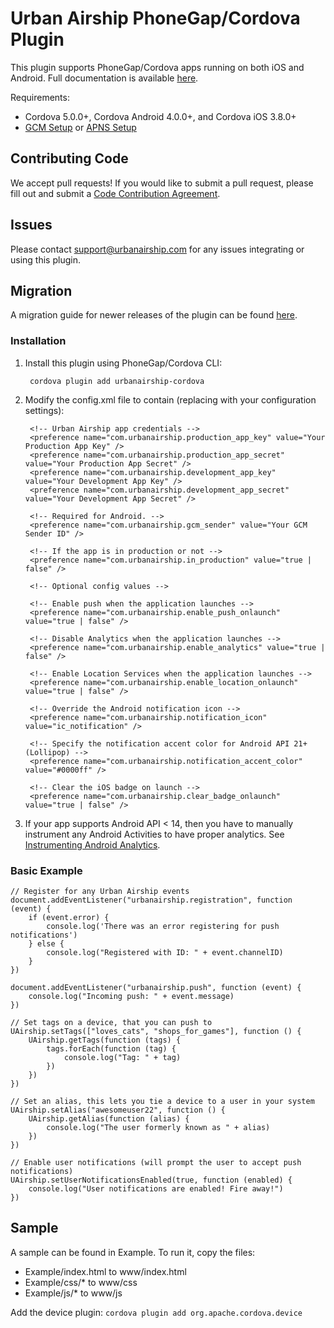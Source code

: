 # Urban Airship PhoneGap/Cordova Plugin

This plugin supports PhoneGap/Cordova apps running on both iOS and Android. Full documentation is
available [here](http://docs.urbanairship.com/platform/phonegap.html).

Requirements:
 - Cordova 5.0.0+, Cordova Android 4.0.0+, and Cordova iOS 3.8.0+
 - [GCM Setup](http://docs.urbanairship.com/platform/android.html#gcm-setup) or [APNS Setup](http://docs.urbanairship.com/platform/ios.html#apple-setup)

## Contributing Code

We accept pull requests! If you would like to submit a pull request, please fill out and submit a
[Code Contribution Agreement](http://urbanairship.com/legal/contribution-agreement/).

## Issues

Please contact support@urbanairship.com for any issues integrating or using this plugin.

## Migration

A migration guide for newer releases of the plugin can be found [here](MIGRATION.md).

### Installation

1. Install this plugin using PhoneGap/Cordova CLI:

        cordova plugin add urbanairship-cordova

2. Modify the config.xml file to contain (replacing with your configuration settings):

        <!-- Urban Airship app credentials -->
        <preference name="com.urbanairship.production_app_key" value="Your Production App Key" />
        <preference name="com.urbanairship.production_app_secret" value="Your Production App Secret" />
        <preference name="com.urbanairship.development_app_key" value="Your Development App Key" />
        <preference name="com.urbanairship.development_app_secret" value="Your Development App Secret" />

        <!-- Required for Android. -->
        <preference name="com.urbanairship.gcm_sender" value="Your GCM Sender ID" />

        <!-- If the app is in production or not -->
        <preference name="com.urbanairship.in_production" value="true | false" />

        <!-- Optional config values -->

        <!-- Enable push when the application launches -->
        <preference name="com.urbanairship.enable_push_onlaunch" value="true | false" />
		
		<!-- Disable Analytics when the application launches -->
        <preference name="com.urbanairship.enable_analytics" value="true | false" />
		
		<!-- Enable Location Services when the application launches -->
        <preference name="com.urbanairship.enable_location_onlaunch" value="true | false" />

        <!-- Override the Android notification icon -->
        <preference name="com.urbanairship.notification_icon" value="ic_notification" />

        <!-- Specify the notification accent color for Android API 21+ (Lollipop) -->
        <preference name="com.urbanairship.notification_accent_color" value="#0000ff" />

        <!-- Clear the iOS badge on launch -->
        <preference name="com.urbanairship.clear_badge_onlaunch" value="true | false" />


3. If your app supports Android API < 14, then you have to manually instrument any Android Activities to have proper analytics.
See [Instrumenting Android Analytics](http://docs.urbanairship.com/build/android_features.html#setting-up-analytics-minor-assembly-required).

### Basic Example
    
    // Register for any Urban Airship events
    document.addEventListener("urbanairship.registration", function (event) {
        if (event.error) {
            console.log('There was an error registering for push notifications')
        } else {
            console.log("Registered with ID: " + event.channelID)
        } 
    })

    document.addEventListener("urbanairship.push", function (event) {
        console.log("Incoming push: " + event.message)
    })

    // Set tags on a device, that you can push to
    UAirship.setTags(["loves_cats", "shops_for_games"], function () {
        UAirship.getTags(function (tags) {
            tags.forEach(function (tag) {
                console.log("Tag: " + tag)
            })
        })
    })

    // Set an alias, this lets you tie a device to a user in your system
    UAirship.setAlias("awesomeuser22", function () {
        UAirship.getAlias(function (alias) {
            console.log("The user formerly known as " + alias)
        })
    })

    // Enable user notifications (will prompt the user to accept push notifications)
    UAirship.setUserNotificationsEnabled(true, function (enabled) {
        console.log("User notifications are enabled! Fire away!")
    })

## Sample

A sample can be found in Example. To run it, copy the files:
- Example/index.html to www/index.html
- Example/css/* to www/css
- Example/js/* to www/js

Add the device plugin: `cordova plugin add org.apache.cordova.device`


